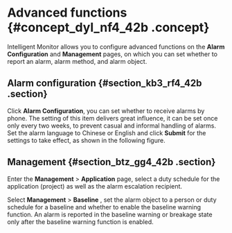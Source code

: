 # Advanced functions {#concept_dyl_nf4_42b .concept}

Intelligent Monitor allows you to configure advanced functions on the **Alarm Configuration** and **Management** pages, on which you can set whether to report an alarm, alarm method, and alarm object.

## Alarm configuration {#section_kb3_rf4_42b .section}

Click **Alarm Configuration**, you can set whether to receive alarms by phone. The setting of this item delivers great influence, it can be set once only every two weeks, to prevent casual and informal handling of alarms. Set the alarm language to Chinese or English and click **Submit** for the settings to take effect, as shown in the following figure.

## Management {#section_btz_gg4_42b .section}

Enter the **Management** \> **Application** page, select a duty schedule for the application \(project\) as well as the alarm escalation recipient.

Select **Management** \> **Baseline** , set the alarm object to a person or duty schedule for a baseline and whether to enable the baseline warning function. An alarm is reported in the baseline warning or breakage state only after the baseline warning function is enabled.

